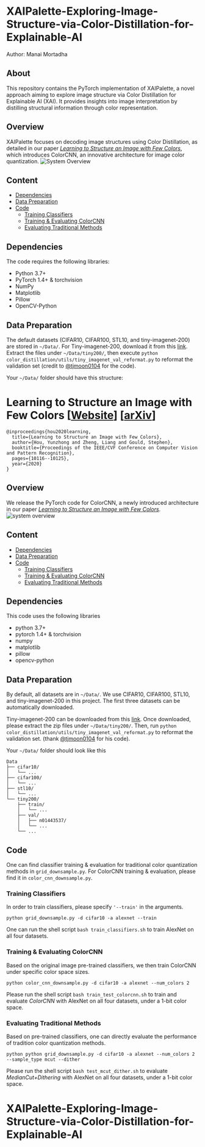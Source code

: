 # XAIPalette-Exploring-Image-Structure-via-Color-Distillation-for-Explainable-AI

Author: Manai Mortadha 

## About
This repository contains the PyTorch implementation of XAIPalette, a novel approach aiming to explore image structure via Color Distillation for Explainable AI (XAI). It provides insights into image interpretation by distilling structural information through color representation.

## Overview
XAIPalette focuses on decoding image structures using Color Distillation, as detailed in our paper *[Learning to Structure an Image with Few Colors](https://hou-yz.github.io/publication/2019-cvpr2020-colorcnn)*, which introduces ColorCNN, an innovative architecture for image color quantization.
![System Overview](https://hou-yz.github.io/images/ColorCNN_system.png "System overview depicting image color quantization with ColorCNN")

## Content
- [Dependencies](#dependencies)
- [Data Preparation](#data-preparation)
- [Code](#code)
    * [Training Classifiers](#training-classifiers)
    * [Training & Evaluating ColorCNN](#training--evaluating-colorcnn)
    * [Evaluating Traditional Methods](#evaluating-traditional-methods)

## Dependencies
The code requires the following libraries:
- Python 3.7+
- PyTorch 1.4+ & torchvision
- NumPy
- Matplotlib
- Pillow
- OpenCV-Python

## Data Preparation
The default datasets (CIFAR10, CIFAR100, STL10, and tiny-imagenet-200) are stored in `~/Data/`. 
For Tiny-imagenet-200, download it from this [link](http://cs231n.stanford.edu/tiny-imagenet-200.zip). Extract the files under `~/Data/tiny200/`, then execute `python color_distillation/utils/tiny_imagenet_val_reformat.py` to reformat the validation set (credit to [@tjmoon0104](https://github.com/tjmoon0104/Tiny-ImageNet-Classifier/blob/master/utils/tiny-imgnet-val-reformat.ipynb) for the code).

Your `~/Data/` folder should have this structure:

# Learning to Structure an Image with Few Colors [[Website](https://hou-yz.github.io/publication/2019-cvpr2020-colorcnn)] [[arXiv](https://arxiv.org/abs/2003.07848)]

```
@inproceedings{hou2020learning,
  title={Learning to Structure an Image with Few Colors},
  author={Hou, Yunzhong and Zheng, Liang and Gould, Stephen},
  booktitle={Proceedings of the IEEE/CVF Conference on Computer Vision and Pattern Recognition},
  pages={10116--10125},
  year={2020}
}
```


## Overview
We release the PyTorch code for ColorCNN, a newly introduced architecture in our paper *[Learning to Structure an Image with Few Colors](https://hou-yz.github.io/publication/2019-cvpr2020-colorcnn)*.
![system overview](https://hou-yz.github.io/images/ColorCNN_system.png "System overview of image color quantization with ColorCNN.")
 
## Content
- [Dependencies](#dependencies)
- [Data Preparation](#data-preparation)
- [Code](#code)
    * [Training Classifiers](#training-classifiers)
    * [Training & Evaluating ColorCNN](#training-&-evaluating-colorcnn)
    * [Evaluating Traditional Methods](#evaluating-traditional-methods)


## Dependencies
This code uses the following libraries
- python 3.7+
- pytorch 1.4+ & torchvision
- numpy
- matplotlib
- pillow
- opencv-python

## Data Preparation
By default, all datasets are in `~/Data/`. We use CIFAR10, CIFAR100, STL10, and tiny-imagenet-200 in this project. 
The first three datasets can be automatically downloaded. 

Tiny-imagenet-200 can be downloaded from this [link](http://cs231n.stanford.edu/tiny-imagenet-200.zip). 
Once downloaded, please extract the zip files under `~/Data/tiny200/`. 
Then, run `python color_distillation/utils/tiny_imagenet_val_reformat.py` to reformat the validation set. (thank [@tjmoon0104](https://github.com/tjmoon0104/Tiny-ImageNet-Classifier/blob/master/utils/tiny-imgnet-val-reformat.ipynb) for his code).

Your `~/Data/` folder should look like this
```
Data
├── cifar10/
│   └── ...
├── cifar100/ 
│   └── ...
├── stl10/
│   └── ...
└── tiny200/ 
    ├── train/
    │   └── ...
    ├── val/
    │   ├── n01443537/
    │   └── ...
    └── ...
```

## Code
One can find classifier training & evaluation for traditional color quantization methods in `grid_downsample.py`.
For ColorCNN training & evaluation, please find it in `color_cnn_downsample.py`. 

### Training Classifiers
In order to train classifiers, please specify `'--train'` in the arguments. 
```shell script
python grid_downsample.py -d cifar10 -a alexnet --train
``` 
One can run the shell script `bash train_classifiers.sh` to train AlexNet on all four datasets. 

### Training & Evaluating ColorCNN
Based on the original image pre-trained classifiers, we then train ColorCNN under specific color space sizes. 
```shell script
python color_cnn_downsample.py -d cifar10 -a alexnet --num_colors 2
``` 
Please run the shell script `bash train_test_colorcnn.sh` to train and evaluate *ColorCNN* with AlexNet on all four datasets, under a 1-bit color space. 

### Evaluating Traditional Methods
Based on pre-trained classifiers, one can directly evaluate the performance of tradition color quantization methods. 
```shell script
python python grid_downsample.py -d cifar10 -a alexnet --num_colors 2 --sample_type mcut --dither
``` 
Please run the shell script `bash test_mcut_dither.sh` to evaluate *MedianCut+Dithering* with AlexNet on all four datasets, under a 1-bit color space. 





# XAIPalette-Exploring-Image-Structure-via-Color-Distillation-for-Explainable-AI
